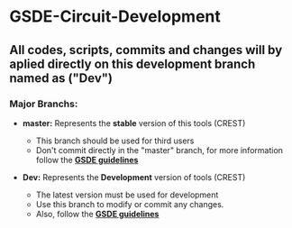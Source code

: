 # GSDE-Circuit-Development

## All codes, scripts, commits and changes will by aplied directly on this development branch named as ("Dev")
    
### Major Branchs:  
- **master:** Represents the **stable** version of this tools (CREST)
    - This branch should be used for third users
    - Don't commit directly in the "master" branch, for more information follow the [**GSDE guidelines**](https://github.com/GSDE-FURG/Bem-vindo-ao-GSDE) 
        

- **Dev:** Represents the **Development** version of tools (CREST)
    - The latest version must be used for development
    - Use this branch to modify or commit any changes.
    - Also, follow the [**GSDE guidelines**](https://github.com/GSDE-FURG/Bem-vindo-ao-GSDE) 
